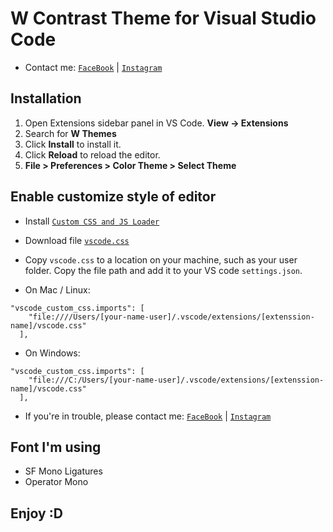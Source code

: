 # W Contrast Theme for Visual Studio Code

- Contact me: [`FaceBook`](https://www.facebook.com/ngvuq.11/) | [`Instagram`](https://www.instagram.com/__n0wayy/)

## Installation

1. Open Extensions sidebar panel in VS Code. **View → Extensions**
2. Search for **W Themes**
3. Click **Install** to install it.
4. Click **Reload** to reload the editor.
5. **File > Preferences > Color Theme > Select Theme**

## Enable customize style of editor

- Install [`Custom CSS and JS Loader`](https://marketplace.visualstudio.com/items?itemName=be5invis.vscode-custom-css)
- Download file [`vscode.css`](https://github.com/ngvuq11/ngvuq.W-Contrast/blob/main/vscode.css)
- Copy `vscode.css` to a location on your machine, such as your user folder. Copy the file path and add it to your VS code `settings.json`.

- On Mac / Linux:

```
"vscode_custom_css.imports": [
    "file:////Users/[your-name-user]/.vscode/extensions/[extenssion-name]/vscode.css"
  ],
```

- On Windows:

```
"vscode_custom_css.imports": [
    "file:///C:/Users/[your-name-user]/.vscode/extensions/[extenssion-name]/vscode.css"
  ],
```

- If you're in trouble, please contact me: [`FaceBook`](https://www.facebook.com/ngvuq.11/) | [`Instagram`](https://www.instagram.com/__n0wayy/)

## Font I'm using

- SF Mono Ligatures
- Operator Mono

## Enjoy :D
